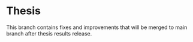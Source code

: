 Thesis
======

This branch contains fixes and improvements that will be merged to main branch after thesis results release.
 
